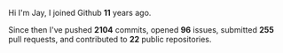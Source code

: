 Hi I'm Jay, I joined Github **11** years ago.

Since then I've pushed **2104** commits, opened **96** issues, submitted **255** pull requests, and contributed to **22** public repositories.
